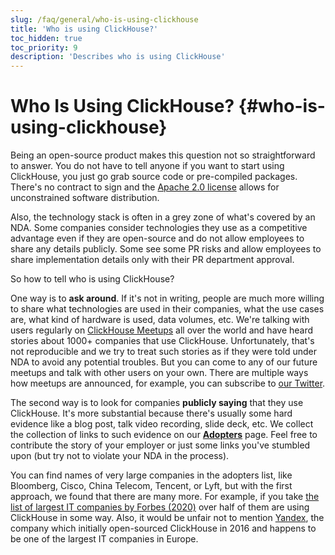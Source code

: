 ```yaml
---
slug: /faq/general/who-is-using-clickhouse
title: 'Who is using ClickHouse?'
toc_hidden: true
toc_priority: 9
description: 'Describes who is using ClickHouse'
---
```


# Who Is Using ClickHouse? \{#who-is-using-clickhouse}

Being an open-source product makes this question not so straightforward to answer. You do not have to tell anyone if you want to start using ClickHouse, you just go grab source code or pre-compiled packages. There's no contract to sign and the [Apache 2.0 license](https://github.com/ClickHouse/ClickHouse/blob/master/LICENSE) allows for unconstrained software distribution.

Also, the technology stack is often in a grey zone of what's covered by an NDA. Some companies consider technologies they use as a competitive advantage even if they are open-source and do not allow employees to share any details publicly. Some see some PR risks and allow employees to share implementation details only with their PR department approval.

So how to tell who is using ClickHouse?

One way is to **ask around**. If it's not in writing, people are much more willing to share what technologies are used in their companies, what the use cases are, what kind of hardware is used, data volumes, etc. We're talking with users regularly on [ClickHouse Meetups](https://www.youtube.com/channel/UChtmrD-dsdpspr42P_PyRAw/playlists) all over the world and have heard stories about 1000+ companies that use ClickHouse. Unfortunately, that's not reproducible and we try to treat such stories as if they were told under NDA to avoid any potential troubles. But you can come to any of our future meetups and talk with other users on your own. There are multiple ways how meetups are announced, for example, you can subscribe to [our Twitter](http://twitter.com/ClickHouseDB/).

The second way is to look for companies **publicly saying** that they use ClickHouse. It's more substantial because there's usually some hard evidence like a blog post, talk video recording, slide deck, etc. We collect the collection of links to such evidence on our **[Adopters](../../about-us/adopters.md)** page. Feel free to contribute the story of your employer or just some links you've stumbled upon (but try not to violate your NDA in the process).

You can find names of very large companies in the adopters list, like Bloomberg, Cisco, China Telecom, Tencent, or Lyft, but with the first approach, we found that there are many more. For example, if you take [the list of largest IT companies by Forbes (2020)](https://www.forbes.com/sites/hanktucker/2020/05/13/worlds-largest-technology-companies-2020-apple-stays-on-top-zoom-and-uber-debut/) over half of them are using ClickHouse in some way. Also, it would be unfair not to mention [Yandex](../../about-us/history.md), the company which initially open-sourced ClickHouse in 2016 and happens to be one of the largest IT companies in Europe.
